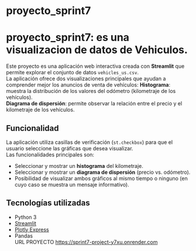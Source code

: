 # proyecto_sprint7
# proyecto_sprint7: es una visualizacion de datos de Vehiculos.
Este proyecto es una aplicación web interactiva creada con **Streamlit** que permite explorar el conjunto de datos `vehicles_us.csv`.  
La aplicación ofrece dos visualizaciones principales que ayudan a comprender mejor los anuncios de venta de vehículos:
**Histograma**: muestra la distribución de los valores del odómetro (kilometraje de los vehículos).  
**Diagrama de dispersión**: permite observar la relación entre el precio y el kilometraje de los vehículos.
## Funcionalidad
La aplicación utiliza casillas de verificación (`st.checkbox`) para que el usuario seleccione las gráficas que desea visualizar.  
Las funcionalidades principales son:

- Seleccionar y mostrar un **histograma** del kilometraje.  
- Seleccionar y mostrar un **diagrama de dispersión** (precio vs. odómetro).  
- Posibilidad de visualizar ambos gráficos al mismo tiempo o ninguno (en cuyo caso se muestra un mensaje informativo).  

## Tecnologías utilizadas
- Python 3  
- [Streamlit](https://streamlit.io/)  
- [Plotly Express](https://plotly.com/python/plotly-express/)  
- Pandas  
URL PROYECTO https://sprint7-project-y7xu.onrender.com